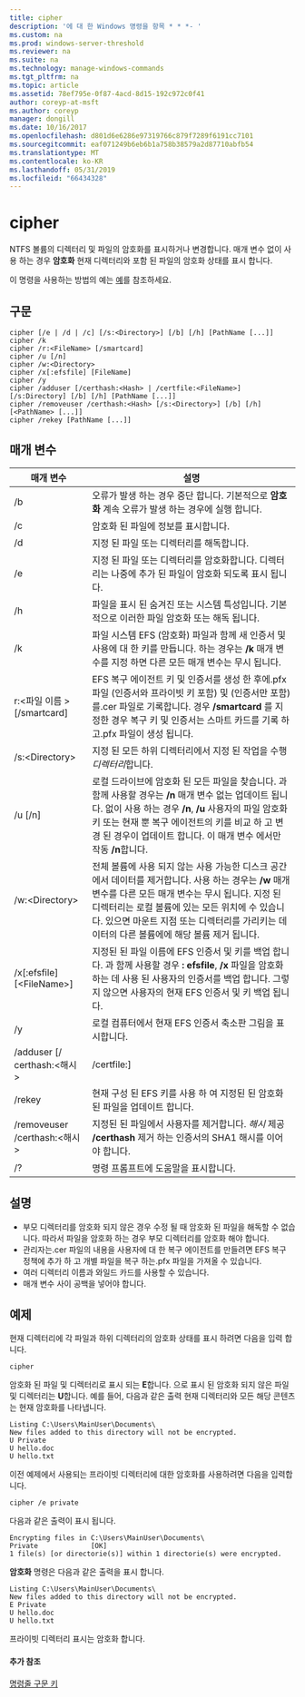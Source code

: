 ```yaml
---
title: cipher
description: '에 대 한 Windows 명령을 항목 * * *- '
ms.custom: na
ms.prod: windows-server-threshold
ms.reviewer: na
ms.suite: na
ms.technology: manage-windows-commands
ms.tgt_pltfrm: na
ms.topic: article
ms.assetid: 78ef795e-0f87-4acd-8d15-192c972c0f41
author: coreyp-at-msft
ms.author: coreyp
manager: dongill
ms.date: 10/16/2017
ms.openlocfilehash: d801d6e6286e97319766c879f7289f6191cc7101
ms.sourcegitcommit: eaf071249b6eb6b1a758b38579a2d87710abfb54
ms.translationtype: MT
ms.contentlocale: ko-KR
ms.lasthandoff: 05/31/2019
ms.locfileid: "66434328"
---
```

# <a name="cipher"></a>cipher



NTFS 볼륨의 디렉터리 및 파일의 암호화를 표시하거나 변경합니다. 매개 변수 없이 사용 하는 경우 **암호화** 현재 디렉터리와 포함 된 파일의 암호화 상태를 표시 합니다.

이 명령을 사용하는 방법의 예는 [예](#BKMK_examples)를 참조하세요.

## <a name="syntax"></a>구문

```
cipher [/e | /d | /c] [/s:<Directory>] [/b] [/h] [PathName [...]]
cipher /k
cipher /r:<FileName> [/smartcard]
cipher /u [/n]
cipher /w:<Directory>
cipher /x[:efsfile] [FileName]
cipher /y
cipher /adduser [/certhash:<Hash> | /certfile:<FileName>] [/s:Directory] [/b] [/h] [PathName [...]]
cipher /removeuser /certhash:<Hash> [/s:<Directory>] [/b] [/h] [<PathName> [...]]
cipher /rekey [PathName [...]]
```

## <a name="parameters"></a>매개 변수

|          매개 변수           |                                                                                                                                                   설명                                                                                                                                                    |
|-------------------------------|------------------------------------------------------------------------------------------------------------------------------------------------------------------------------------------------------------------------------------------------------------------------------------------------------------------|
|              /b               |                                                                                                    오류가 발생 하는 경우 중단 합니다. 기본적으로 **암호화** 계속 오류가 발생 하는 경우에 실행 합니다.                                                                                                    |
|              /c               |                                                                                                                                   암호화 된 파일에 정보를 표시합니다.                                                                                                                                    |
|              /d               |                                                                                                                                   지정 된 파일 또는 디렉터리를 해독합니다.                                                                                                                                   |
|              /e               |                                                                                          지정 된 파일 또는 디렉터리를 암호화합니다. 디렉터리는 나중에 추가 된 파일이 암호화 되도록 표시 됩니다.                                                                                           |
|              /h               |                                                                                                     파일을 표시 된 숨겨진 또는 시스템 특성입니다. 기본적으로 이러한 파일 암호화 또는 해독 됩니다.                                                                                                     |
|              /k               |                                                                            파일 시스템 EFS (암호화) 파일과 함께 새 인증서 및 사용에 대 한 키를 만듭니다. 하는 경우는 **/k** 매개 변수를 지정 하면 다른 모든 매개 변수는 무시 됩니다.                                                                            |
|  r:\<파일 이름 > [/smartcard]  |   EFS 복구 에이전트 키 및 인증서를 생성 한 후에.pfx 파일 (인증서와 프라이빗 키 포함) 및 (인증서만 포함)를.cer 파일로 기록합니다. 경우 **/smartcard** 를 지정한 경우 복구 키 및 인증서는 스마트 카드를 기록 하 고.pfx 파일이 생성 됩니다.   |
|        /s:\<Directory>        |                                                                                                               지정 된 모든 하위 디렉터리에서 지정 된 작업을 수행 *디렉터리*합니다.                                                                                                               |
|            /u [/n]            |  로컬 드라이브에 암호화 된 모든 파일을 찾습니다. 과 함께 사용할 경우는 **/n** 매개 변수 없는 업데이트 됩니다. 없이 사용 하는 경우 **/n**, **/u** 사용자의 파일 암호화 키 또는 현재 뿐 복구 에이전트의 키를 비교 하 고 변경 된 경우이 업데이트 합니다. 이 매개 변수 에서만 작동 **/n**합니다.  |
|        /w:\<Directory>        | 전체 볼륨에 사용 되지 않는 사용 가능한 디스크 공간에서 데이터를 제거합니다. 사용 하는 경우는 **/w** 매개 변수를 다른 모든 매개 변수는 무시 됩니다. 지정 된 디렉터리는 로컬 볼륨에 있는 모든 위치에 수 있습니다. 있으면 마운트 지점 또는 디렉터리를 가리키는 데이터의 다른 볼륨에에 해당 볼륨 제거 됩니다. |
|  /x[:efsfile] [\<FileName>]   |                                 지정된 된 파일 이름에 EFS 인증서 및 키를 백업 합니다. 과 함께 사용할 경우 **: efsfile**, **/x** 파일을 암호화 하는 데 사용 된 사용자의 인증서를 백업 합니다. 그렇지 않으면 사용자의 현재 EFS 인증서 및 키 백업 됩니다.                                 |
|              /y               |                                                                                                                      로컬 컴퓨터에서 현재 EFS 인증서 축소판 그림을 표시합니다.                                                                                                                      |
|  /adduser [/ certhash:\<해시 >  |                                                                                                                                              /certfile:<FileName>]                                                                                                                                               |
|            /rekey             |                                                                                                                 현재 구성 된 EFS 키를 사용 하 여 지정된 된 암호화 된 파일을 업데이트 합니다.                                                                                                                 |
| /removeuser /certhash:\<해시 > |                                                                                       지정된 된 파일에서 사용자를 제거합니다. *해시* 제공 **/certhash** 제거 하는 인증서의 SHA1 해시를 이어야 합니다.                                                                                       |
|              /?               |                                                                                                                                       명령 프롬프트에 도움말을 표시합니다.                                                                                                                                       |

## <a name="remarks"></a>설명

-   부모 디렉터리를 암호화 되지 않은 경우 수정 될 때 암호화 된 파일을 해독할 수 없습니다. 따라서 파일을 암호화 하는 경우 부모 디렉터리를 암호화 해야 합니다.
-   관리자는.cer 파일의 내용을 사용자에 대 한 복구 에이전트를 만들려면 EFS 복구 정책에 추가 하 고 개별 파일을 복구 하는.pfx 파일을 가져올 수 있습니다.
-   여러 디렉터리 이름과 와일드 카드를 사용할 수 있습니다.
-   매개 변수 사이 공백을 넣어야 합니다.

## <a name="BKMK_examples"></a>예제

현재 디렉터리에 각 파일과 하위 디렉터리의 암호화 상태를 표시 하려면 다음을 입력 합니다.
```
cipher
```
암호화 된 파일 및 디렉터리로 표시 되는 **E**합니다. 으로 표시 된 암호화 되지 않은 파일 및 디렉터리는 **U**합니다. 예를 들어, 다음과 같은 출력 현재 디렉터리와 모든 해당 콘텐츠는 현재 암호화를 나타냅니다.
```
Listing C:\Users\MainUser\Documents\
New files added to this directory will not be encrypted.
U Private
U hello.doc
U hello.txt
```
이전 예제에서 사용되는 프라이빗 디렉터리에 대한 암호화를 사용하려면 다음을 입력합니다.
```
cipher /e private
```
다음과 같은 출력이 표시 됩니다.
```
Encrypting files in C:\Users\MainUser\Documents\
Private             [OK]
1 file(s) [or directorie(s)] within 1 directorie(s) were encrypted.
```
**암호화** 명령은 다음과 같은 출력을 표시 합니다.
```
Listing C:\Users\MainUser\Documents\
New files added to this directory will not be encrypted.
E Private
U hello.doc
U hello.txt
```
프라이빗 디렉터리 표시는 암호화 합니다.

#### <a name="additional-references"></a>추가 참조

[명령줄 구문 키](command-line-syntax-key.md)